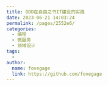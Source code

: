 ```yaml
---
title: DDD在自由之书IT建设的实践
date: 2023-06-21 14:03:24
permalink: /pages/2552e6/
categories:
  - 编程
  - 微服务
  - 领域设计
tags:
  - 
author: 
  name: fovegage
  link: https://github.com/fovegage
---
```

